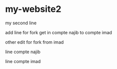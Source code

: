 # my-website2

my second line

add line for fork get in compte najib to compte imad

other edit for fork from imad 

line compte najib

line compte imad

